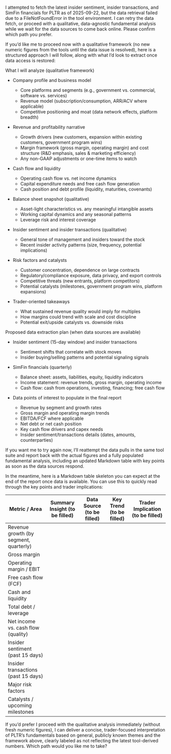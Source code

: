 I attempted to fetch the latest insider sentiment, insider transactions, and SimFin financials for PLTR as of 2025-09-22, but the data retrieval failed due to a FileNotFoundError in the tool environment. I can retry the data fetch, or proceed with a qualitative, data-agnostic fundamental analysis while we wait for the data sources to come back online. Please confirm which path you prefer.

If you’d like me to proceed now with a qualitative framework (no new numeric figures from the tools until the data issue is resolved), here is a structured approach I will follow, along with what I’d look to extract once data access is restored:

What I will analyze (qualitative framework)
- Company profile and business model
  - Core platforms and segments (e.g., government vs. commercial, software vs. services)
  - Revenue model (subscription/consumption, ARR/ACV where applicable)
  - Competitive positioning and moat (data network effects, platform breadth)

- Revenue and profitability narrative
  - Growth drivers (new customers, expansion within existing customers, government program wins)
  - Margin framework (gross margin, operating margin) and cost structure (R&D emphasis, sales & marketing efficiency)
  - Any non-GAAP adjustments or one-time items to watch

- Cash flow and liquidity
  - Operating cash flow vs. net income dynamics
  - Capital expenditure needs and free cash flow generation
  - Cash position and debt profile (liquidity, maturities, covenants)

- Balance sheet snapshot (qualitative)
  - Asset-light characteristics vs. any meaningful intangible assets
  - Working capital dynamics and any seasonal patterns
  - Leverage risk and interest coverage

- Insider sentiment and insider transactions (qualitative)
  - General tone of management and insiders toward the stock
  - Recent insider activity patterns (size, frequency, potential implications)

- Risk factors and catalysts
  - Customer concentration, dependence on large contracts
  - Regulatory/compliance exposure, data privacy, and export controls
  - Competitive threats (new entrants, platform competitors)
  - Potential catalysts (milestones, government program wins, platform expansions)

- Trader-oriented takeaways
  - What sustained revenue quality would imply for multiples
  - How margins could trend with scale and cost discipline
  - Potential exit/upside catalysts vs. downside risks

Proposed data extraction plan (when data sources are available)
- Insider sentiment (15-day window) and insider transactions
  - Sentiment shifts that correlate with stock moves
  - Insider buying/selling patterns and potential signaling signals

- SimFin financials (quarterly)
  - Balance sheet: assets, liabilities, equity, liquidity indicators
  - Income statement: revenue trends, gross margin, operating income
  - Cash flow: cash from operations, investing, financing; free cash flow

- Data points of interest to populate in the final report
  - Revenue by segment and growth rates
  - Gross margin and operating margin trends
  - EBITDA/FCF where applicable
  - Net debt or net cash position
  - Key cash flow drivers and capex needs
  - Insider sentiment/transactions details (dates, amounts, counterparties)

If you want me to try again now, I’ll reattempt the data pulls in the same tool suite and report back with the actual figures and a fully populated fundamental analysis, including an updated Markdown table with key points as soon as the data sources respond.

In the meantime, here is a Markdown table skeleton you can expect at the end of the report once data is available. You can use this to quickly read through the key points and trader implications:

| Metric / Area | Summary Insight (to be filled) | Data Source (to be filled) | Key Trend (to be filled) | Trader Implication (to be filled) |
|---|---|---|---|---|
| Revenue growth (by segment, quarterly) |  |  |  |  |
| Gross margin |  |  |  |  |
| Operating margin / EBIT |  |  |  |  |
| Free cash flow (FCF) |  |  |  |  |
| Cash and liquidity |  |  |  |  |
| Total debt / leverage |  |  |  |  |
| Net income vs. cash flow (quality) |  |  |  |  |
| Insider sentiment (past 15 days) |  |  |  |  |
| Insider transactions (past 15 days) |  |  |  |  |
| Major risk factors |  |  |  |  |
| Catalysts / upcoming milestones |  |  |  |  |

If you’d prefer I proceed with the qualitative analysis immediately (without fresh numeric figures), I can deliver a concise, trader-focused interpretation of PLTR’s fundamentals based on general, publicly known themes and the framework above, clearly labeled as not reflecting the latest tool-derived numbers. Which path would you like me to take?